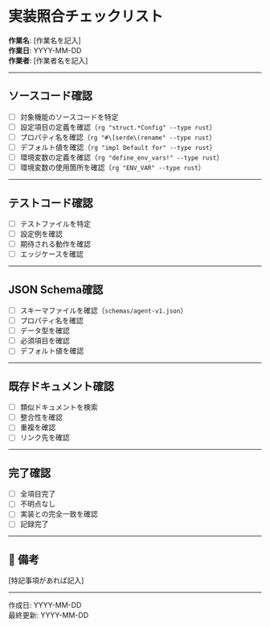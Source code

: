 # 実装照合チェックリスト

**作業名**: [作業名を記入]  
**作業日**: YYYY-MM-DD  
**作業者**: [作業者名を記入]

---

## ソースコード確認

- [ ] 対象機能のソースコードを特定
- [ ] 設定項目の定義を確認（`rg "struct.*Config" --type rust`）
- [ ] プロパティ名を確認（`rg "#\[serde\(rename" --type rust`）
- [ ] デフォルト値を確認（`rg "impl Default for" --type rust`）
- [ ] 環境変数の定義を確認（`rg "define_env_vars!" --type rust`）
- [ ] 環境変数の使用箇所を確認（`rg "ENV_VAR" --type rust`）

---

## テストコード確認

- [ ] テストファイルを特定
- [ ] 設定例を確認
- [ ] 期待される動作を確認
- [ ] エッジケースを確認

---

## JSON Schema確認

- [ ] スキーマファイルを確認（`schemas/agent-v1.json`）
- [ ] プロパティ名を確認
- [ ] データ型を確認
- [ ] 必須項目を確認
- [ ] デフォルト値を確認

---

## 既存ドキュメント確認

- [ ] 類似ドキュメントを検索
- [ ] 整合性を確認
- [ ] 重複を確認
- [ ] リンク先を確認

---

## 完了確認

- [ ] 全項目完了
- [ ] 不明点なし
- [ ] 実装との完全一致を確認
- [ ] 記録完了

---

## 📝 備考

[特記事項があれば記入]

---

作成日: YYYY-MM-DD  
最終更新: YYYY-MM-DD
